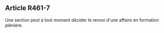 Article R461-7
----
Une section peut à tout moment décider le renvoi d'une affaire en formation
plénière.
